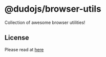 # @dudojs/browser-utils

Collection of awesome browser utilities!

## License

Please read at [here](./LICENSE.md)
